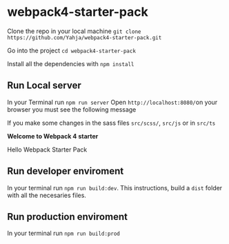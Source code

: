 # webpack4-starter-pack

Clone the repo in your local machine `git clone https://github.com/Yahja/webpack4-starter-pack.git`

Go into the project `cd webpack4-starter-pack`

Install all the dependencies with `npm install`

## Run Local server
In your Terminal run `npm run server`
Open `http://localhost:8080/`on your browser you must see the following message

If you make some changes in the sass files `src/scss/`, `src/js` or in `src/ts`

**Welcome to Webpack 4 starter**

Hello Webpack Starter Pack

## Run developer enviroment
In your terminal run `npm run build:dev`. This instructions, build a `dist` folder with all the necesaries files.

## Run production enviroment
In your terminal run `npm run build:prod`
